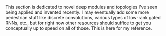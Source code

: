 
This section is dedicated to novel deep modules and topologies I've seen being applied and invented recently. I may eventually add some more pedestrian stuff like discrete convolutions, various types of low-rank gated RNNs, etc., but for right now other resources should suffice to get you conceptually up to speed on all of those. This is here for my reference.
